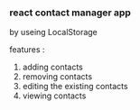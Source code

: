 ### react contact manager app
by useing LocalStorage

features : 
1. adding contacts
2. removing contacts
3. editing the existing contacts
4. viewing contacts

